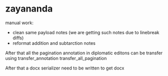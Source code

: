 # zayananda

manual work:
- clean same payload notes (we are getting such notes due to linebreak diffs)
- reformat addition and subtarction notes

After that all the pagination annotation in diplomatic editons can be transfer using transfer_annotation transfer_all_pagination

After that a docx serializer need to be written to get docx
